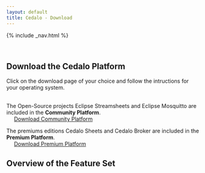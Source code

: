 ```yaml
---
layout: default
title: Cedalo - Download
---
```


<section id="banner" class="banner" role="banner">
<!-- leave unchanged from here  --> 
    {% include _nav.html %}      
    <div class="container-fluid">
        <div class="row flex-start" class="align-items: flex-start;">
            <div class="col-md-12">
                <div class="banner-spacer">
                    <p>&nbsp;</p>
                </div>
            </div>
<!-- until here for nav menus to work smoothly  -->
            <div class="col-md-10 col-md-offset-1 download">
                <h1 class="section-header">Download the Cedalo Platform</h1>
            </div>
            <div class="col-md-4 col-md-offset-1 text-center download-intro">
                <p>Click on the download page of your choice and follow the intructions for your operating system.<br /><br /></p>
                <p>The Open-Source projects Eclipse Streamsheets and Eclipse Mosquitto are included in the <b>Community Platform</b>.<br />
                <a href="https://docs.cedalo.com/installation/community-edition.html" class="btn btn-large" style="margin:20px;width:300px">Download Community Platform</a></p>
            </div>
            <div class="col-md-4 col-md-offset-1 text-center download-intro">
                <p>The premiums editions Cedalo Sheets and Cedalo Broker are included in the <b>Premium Platform</b>.<br />
                <a href="https://docs.cedalo.com/installation/premium-edition.html" class="btn btn-large" style="margin:20px;width:300px">Download Premium Platform</a></p>
            </div> 
        </div>
    </div>
</section><!-- banner -->

<section id="feature-set" class="products section">
    <div class="container-fluid">
        <div class="row no-padding">
            <div class="col-lg-8 col-md-10 col-sm-12 col-xs-12 col-lg-offset-2 col-md-offset-1">  
                <div class="products-box text-center">
                    <h1>Overview of the Feature Set</h1>
                    <p>&nbsp;</p>
                    <p>&nbsp;</p>
                    <p>&nbsp;</p>
                    <p>&nbsp;</p>
                    <p>&nbsp;</p>
                    <p>&nbsp;</p>
                    <p>&nbsp;</p>
                    <p>&nbsp;</p>
                </div>
            </div>
        </div>
    </div>
</section>



